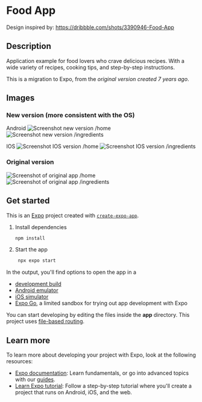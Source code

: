 
# Food App

Design inspired by: https://dribbble.com/shots/3390946-Food-App


## Description

Application example for food lovers who crave delicious recipes. With a wide variety of recipes, cooking tips, and step-by-step instructions.

This is a migration to Expo, from the *original version created 7 years ago*.


## Images

### New version (more consistent with the OS)
Android
![Screenshot new version /home](/imagenes-App/imagen-home.png)
![Screenshot new version /ingredients](/imagenes-App/imagen-ingredientes.png)

IOS
![Screenshot IOS version /home](/imagenes-App/new-version-home-ios.png)
![Screenshot IOS version /ingredients](/imagenes-App/imagen-ingredientes-ios.png)


### Original version
![Screenshot of original app /home](/Imagenes-App/imagen-home.png)
![Screenshot of original app /ingredients](/Imagenes-App/imagen-ingredientes.png)



## Get started

This is an [Expo](https://expo.dev) project created with [`create-expo-app`](https://www.npmjs.com/package/create-expo-app).

1. Install dependencies

   ```bash
   npm install
   ```

2. Start the app

   ```bash
    npx expo start
   ```


In the output, you'll find options to open the app in a

- [development build](https://docs.expo.dev/develop/development-builds/introduction/)
- [Android emulator](https://docs.expo.dev/workflow/android-studio-emulator/)
- [iOS simulator](https://docs.expo.dev/workflow/ios-simulator/)
- [Expo Go](https://expo.dev/go), a limited sandbox for trying out app development with Expo

You can start developing by editing the files inside the **app** directory. This project uses [file-based routing](https://docs.expo.dev/router/introduction).

## Learn more

To learn more about developing your project with Expo, look at the following resources:

- [Expo documentation](https://docs.expo.dev/): Learn fundamentals, or go into advanced topics with our [guides](https://docs.expo.dev/guides).
- [Learn Expo tutorial](https://docs.expo.dev/tutorial/introduction/): Follow a step-by-step tutorial where you'll create a project that runs on Android, iOS, and the web.
